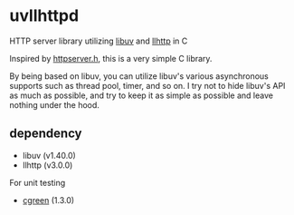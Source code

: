 # uvllhttpd
HTTP server library utilizing [libuv](https://github.com/libuv/libuv) and [llhttp](https://github.com/nodejs/llhttp) in C

Inspired by [httpserver.h](https://github.com/jeremycw/httpserver.h), this is a very simple C library.

By being based on libuv, you can utilize libuv's various asynchronous supports such as thread pool, timer, and so on.
I try not to hide libuv's API as much as possible, and try to keep it as simple as possible and leave nothing under the hood.

## dependency
- libuv (v1.40.0)
- llhttp (v3.0.0)

For unit testing
- [cgreen](https://github.com/cgreen-devs/cgreen) (1.3.0)

